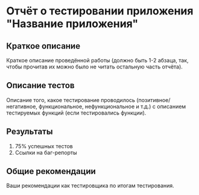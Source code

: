 # Отчёт о тестировании приложения "Название приложения"

## Краткое описание

Краткое описание проведённой работы (должно быть 1-2 абзаца, так, чтобы прочитав их можно было не читать остальную часть отчёта).

## Описание тестов

Описание того, какое тестирование проводилось (позитивное/негативное, функциональное, нефункциональное и т.д.) с описанием тестируемых функций (если тестировались функции).

## Результаты

1. 75% успешных тестов
2. Ссылки на баг-репорты

## Общие рекомендации

Ваши рекомендации как тестировщика по итогам тестирования.
